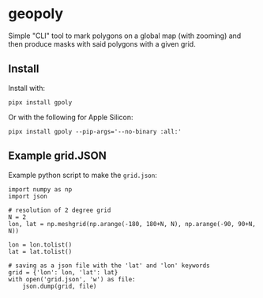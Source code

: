 # geopoly

Simple "CLI" tool to mark polygons on a global map (with zooming) and then produce masks with said polygons with a given grid.

## Install

Install with:

```
pipx install gpoly
```

Or with the following for Apple Silicon:

```
pipx install gpoly --pip-args='--no-binary :all:'
```

## Example grid.JSON

Example python script to make the `grid.json`:

```
import numpy as np
import json

# resolution of 2 degree grid
N = 2
lon, lat = np.meshgrid(np.arange(-180, 180+N, N), np.arange(-90, 90+N, N))

lon = lon.tolist()
lat = lat.tolist()

# saving as a json file with the 'lat' and 'lon' keywords
grid = {'lon': lon, 'lat': lat}
with open('grid.json', 'w') as file:
    json.dump(grid, file)
```
